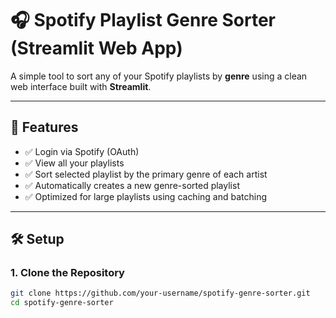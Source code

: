 # 🎧 Spotify Playlist Genre Sorter (Streamlit Web App)

A simple tool to sort any of your Spotify playlists by **genre** using a clean web interface built with **Streamlit**.

---

## 🚀 Features

- ✅ Login via Spotify (OAuth)
- ✅ View all your playlists
- ✅ Sort selected playlist by the primary genre of each artist
- ✅ Automatically creates a new genre-sorted playlist
- ✅ Optimized for large playlists using caching and batching

---

## 🛠 Setup

### 1. Clone the Repository
```bash
git clone https://github.com/your-username/spotify-genre-sorter.git
cd spotify-genre-sorter
